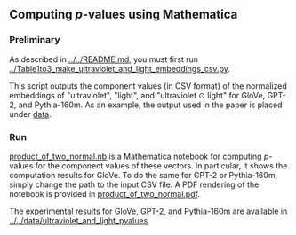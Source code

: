 ## Computing $p$-values using Mathematica

### Preliminary

As described in [../../README.md](../../README.md), you must first run [../Table1to3_make_ultraviolet_and_light_embeddings_csv.py](../Table1to3_make_ultraviolet_and_light_embeddings_csv.py).

This script outputs the component values (in CSV format) of the normalized embeddings of "ultraviolet", "light", and "ultraviolet $\odot$ light" for GloVe, GPT-2, and Pythia-160m.
As an example, the output used in the paper is placed under [data](data).

### Run

[product_of_two_normal.nb](product_of_two_normal.nb) is a Mathematica notebook for computing $p$-values for the component values of these vectors. In particular, it shows the computation results for GloVe. To do the same for GPT-2 or Pythia-160m, simply change the path to the input CSV file. A PDF rendering of the notebook is provided in [product_of_two_normal.pdf](product_of_two_normal.pdf).

The experimental results for GloVe, GPT-2, and Pythia-160m are available in [../../data/ultraviolet_and_light_pvalues](../../data/ultraviolet_and_light_pvalues).